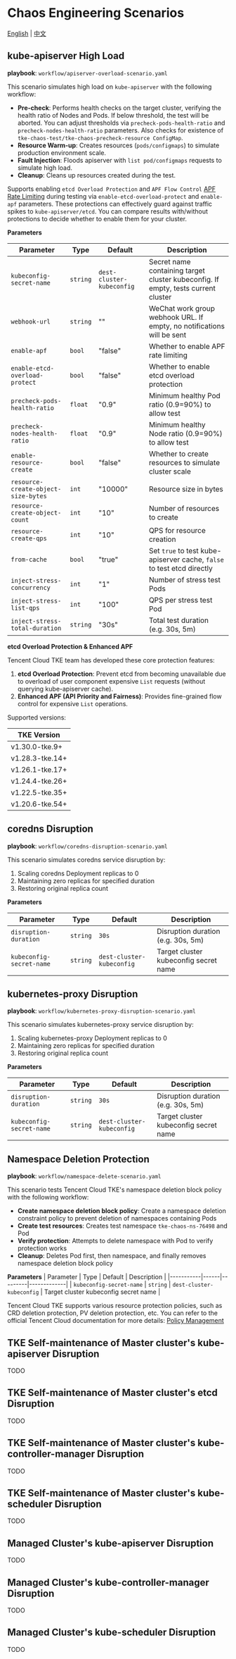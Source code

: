 # Chaos Engineering Scenarios

[English](README.md) | [中文](README_zh.md)

## kube-apiserver High Load

**playbook**: `workflow/apiserver-overload-scenario.yaml`

This scenario simulates high load on `kube-apiserver` with the following workflow:
- **Pre-check**: Performs health checks on the target cluster, verifying the health ratio of Nodes and Pods. If below threshold, the test will be aborted. You can adjust thresholds via `precheck-pods-health-ratio` and `precheck-nodes-health-ratio` parameters. Also checks for existence of `tke-chaos-test/tke-chaos-precheck-resource ConfigMap`.
- **Resource Warm-up**: Creates resources (`pods/configmaps`) to simulate production environment scale.
- **Fault Injection**: Floods apiserver with `list pod/configmaps` requests to simulate high load.
- **Cleanup**: Cleans up resources created during the test.

Supports enabling `etcd Overload Protection` and `APF Flow Control` [APF Rate Limiting](https://kubernetes.io/docs/concepts/cluster-administration/flow-control/) during testing via `enable-etcd-overload-protect` and `enable-apf` parameters. These protections can effectively guard against traffic spikes to `kube-apiserver/etcd`. You can compare results with/without protections to decide whether to enable them for your cluster.

**Parameters**

| Parameter | Type | Default | Description |
|-----------|------|---------|-------------|
| `kubeconfig-secret-name` | `string` | `dest-cluster-kubeconfig` | Secret name containing target cluster kubeconfig. If empty, tests current cluster |
| `webhook-url` | `string` | "" | WeChat work group webhook URL. If empty, no notifications will be sent |
| `enable-apf` | `bool` | "false" | Whether to enable APF rate limiting |
| `enable-etcd-overload-protect` | `bool` | "false" | Whether to enable etcd overload protection |
| `precheck-pods-health-ratio` | `float` | "0.9" | Minimum healthy Pod ratio (0.9=90%) to allow test |
| `precheck-nodes-health-ratio` | `float` | "0.9" | Minimum healthy Node ratio (0.9=90%) to allow test |
| `enable-resource-create` | `bool` | "false" | Whether to create resources to simulate cluster scale |
| `resource-create-object-size-bytes` | `int` | "10000" | Resource size in bytes |
| `resource-create-object-count` | `int` | "10" | Number of resources to create |
| `resource-create-qps` | `int` | "10" | QPS for resource creation |
| `from-cache` | `bool` | "true" | Set `true` to test kube-apiserver cache, `false` to test etcd directly |
| `inject-stress-concurrency` | `int` | "1" | Number of stress test Pods |
| `inject-stress-list-qps` | `int` | "100" | QPS per stress test Pod |
| `inject-stress-total-duration` | `string` | "30s" | Total test duration (e.g. 30s, 5m) |

**etcd Overload Protection & Enhanced APF**

Tencent Cloud TKE team has developed these core protection features:

1. **etcd Overload Protection**: Prevent etcd from becoming unavailable due to overload of user component expensive `List` requests (without querying kube-apiserver cache).
2. **Enhanced APF (API Priority and Fairness)**: Provides fine-grained flow control for expensive `List` operations.

Supported versions:

| TKE Version       |
|-------------------|
| v1.30.0-tke.9+    |
| v1.28.3-tke.14+   |
| v1.26.1-tke.17+   |
| v1.24.4-tke.26+   |
| v1.22.5-tke.35+   |
| v1.20.6-tke.54+   |

## coredns Disruption

**playbook**: `workflow/coredns-disruption-scenario.yaml`

This scenario simulates coredns service disruption by:
1. Scaling coredns Deployment replicas to 0
2. Maintaining zero replicas for specified duration
3. Restoring original replica count

**Parameters**

| Parameter | Type | Default | Description |
|-----------|------|---------|-------------|
| `disruption-duration` | `string` | `30s` | Disruption duration (e.g. 30s, 5m) |
| `kubeconfig-secret-name` | `string` | `dest-cluster-kubeconfig` | Target cluster kubeconfig secret name |

## kubernetes-proxy Disruption

**playbook**: `workflow/kubernetes-proxy-disruption-scenario.yaml`

This scenario simulates kubernetes-proxy service disruption by:
1. Scaling kubernetes-proxy Deployment replicas to 0
2. Maintaining zero replicas for specified duration
3. Restoring original replica count

**Parameters**

| Parameter | Type | Default | Description |
|-----------|------|---------|-------------|
| `disruption-duration` | `string` | `30s` | Disruption duration (e.g. 30s, 5m) |
| `kubeconfig-secret-name` | `string` | `dest-cluster-kubeconfig` | Target cluster kubeconfig secret name |

## Namespace Deletion Protection

**playbook**: `workflow/namespace-delete-scenario.yaml`

This scenario tests Tencent Cloud TKE's namespace deletion block policy with the following workflow:
- **Create namespace deletion block policy**: Create a namespace deletion constraint policy to prevent deletion of namespaces containing Pods
- **Create test resources**: Creates test namespace `tke-chaos-ns-76498` and Pod
- **Verify protection**: Attempts to delete namespace with Pod to verify protection works
- **Cleanup**: Deletes Pod first, then namespace, and finally removes namespace deletion block policy

**Parameters**
| Parameter | Type | Default | Description |
|-----------|------|---------|-------------|
| `kubeconfig-secret-name` | `string` | `dest-cluster-kubeconfig` | Target cluster kubeconfig secret name |

Tencent Cloud TKE supports various resource protection policies, such as CRD deletion protection, PV deletion protection, etc. You can refer to the official Tencent Cloud documentation for more details: [Policy Management](https://cloud.tencent.com/document/product/457/103179)

## TKE Self-maintenance of Master cluster's kube-apiserver Disruption
TODO

## TKE Self-maintenance of Master cluster's etcd Disruption
TODO

## TKE Self-maintenance of Master cluster's kube-controller-manager Disruption
TODO

## TKE Self-maintenance of Master cluster's kube-scheduler Disruption
TODO

## Managed Cluster's kube-apiserver Disruption
TODO

## Managed Cluster's kube-controller-manager Disruption
TODO

## Managed Cluster's kube-scheduler Disruption
TODO
